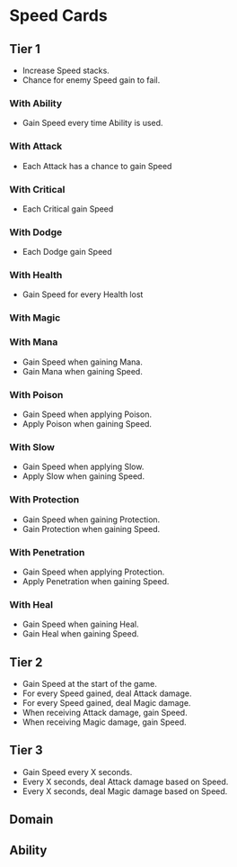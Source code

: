 # Speed Cards

## Tier 1

- Increase Speed stacks.
- Chance for enemy Speed gain to fail.

### With Ability

- Gain Speed every time Ability is used.

### With Attack

- Each Attack has a chance to gain Speed

### With Critical

- Each Critical gain Speed

### With Dodge

- Each Dodge gain Speed

### With Health

- Gain Speed for every Health lost

### With Magic

### With Mana

- Gain Speed when gaining Mana.
- Gain Mana when gaining Speed.

### With Poison

- Gain Speed when applying Poison.
- Apply Poison when gaining Speed.

### With Slow

- Gain Speed when applying Slow.
- Apply Slow when gaining Speed.

### With Protection

- Gain Speed when gaining Protection.
- Gain Protection when gaining Speed.

### With Penetration

- Gain Speed when applying Protection.
- Apply Penetration when gaining Speed.

### With Heal

- Gain Speed when gaining Heal.
- Gain Heal when gaining Speed.

## Tier 2

- Gain Speed at the start of the game.
- For every Speed gained, deal Attack damage.
- For every Speed gained, deal Magic damage.
- When receiving Attack damage, gain Speed.
- When receiving Magic damage, gain Speed.

## Tier 3

- Gain Speed every X seconds.
- Every X seconds, deal Attack damage based on Speed.
- Every X seconds, deal Magic damage based on Speed.

## Domain

## Ability
